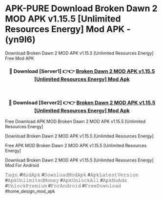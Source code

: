 # APK-PURE Download Broken Dawn 2 MOD APK v1.15.5 [Unlimited Resources Energy] Mod APK - (yn9l6)
Download Broken Dawn 2 MOD APK v1.15.5 [Unlimited Resources Energy] Free Mod APK

<div align="center">
<h3>🔴 Download [Server1] 👉👉 <a href="https://apk-comot.site?title=Broken_Dawn_2_MOD_APK_v1.15.5_[Unlimited_Resources_Energy]">Broken Dawn 2 MOD APK v1.15.5 [Unlimited Resources Energy] Mod Apk</a></h3><br>

<h3>🔴 Download [Server2] 👉👉 <a href="https://apk-comot.site?title=Broken_Dawn_2_MOD_APK_v1.15.5_[Unlimited_Resources_Energy]">Broken Dawn 2 MOD APK v1.15.5 [Unlimited Resources Energy] Mod Apk</a></h3>
</div>


Free Download APK MOD Broken Dawn 2 MOD APK v1.15.5 [Unlimited Resources Energy]

Download Broken Dawn 2 MOD APK v1.15.5 [Unlimited Resources Energy] 

Free APK MOD Broken Dawn 2 MOD APK v1.15.5 [Unlimited Resources Energy] 

Download Broken Dawn 2 MOD APK v1.15.5 [Unlimited Resources Energy] Mod For Android

𝚃𝚊𝚐𝚜: #𝙼𝚘𝚍𝙰𝚙𝚔 #𝙳𝚘𝚠𝚗𝚕𝚘𝚊𝚍𝙼𝚘𝚍𝙰𝚙𝚔 #𝙰𝚙𝚔𝙻𝚊𝚝𝚎𝚜𝚝𝚅𝚎𝚛𝚜𝚒𝚘𝚗 #𝙰𝚙𝚔𝚄𝚗𝚕𝚒𝚖𝚒𝚝𝚎𝚍𝙼𝚘𝚗𝚎𝚢 #𝙰𝚙𝚔𝚄𝚗𝚕𝚘𝚌𝚔𝙰𝚕𝚕 #𝙰𝚙𝚔𝙽𝚘𝙰𝚍𝚜 #𝚄𝚗𝚕𝚘𝚌𝚔𝙿𝚛𝚎𝚖𝚒𝚞𝚖 #𝙵𝚘𝚛𝙰𝚗𝚍𝚛𝚘𝚒𝚍 #𝙵𝚛𝚎𝚎𝙳𝚘𝚠𝚗𝚕𝚘𝚊𝚍 #home_design_mod_apk
